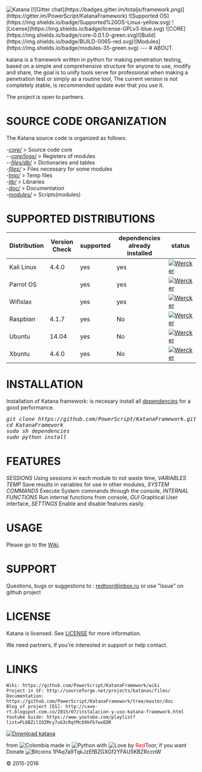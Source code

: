 <img src="https://4.bp.blogspot.com/-qZDqDJu1j-k/V09AEAbLBeI/AAAAAAAAAR0/YX_M7a12s2URf-vzcaghv_ZDIvuy9b39QCLcB/s320/Sin%2Bt%25C3%25ADtulo.png" title="Katana">
[![Gitter chat](https://badges.gitter.im/totaljs/framework.png)](https://gitter.im/PowerScript/KatanaFramework) ![Supported OS](https://img.shields.io/badge/Supported%20OS-Linux-yellow.svg) ![License](https://img.shields.io/badge/license-GPLv3-blue.svg) ![CORE](https://img.shields.io/badge/core-0.0.1.0-green.svg)![Build](https://img.shields.io/badge/BUILD-0065-red.svg)![Modules](https://img.shields.io/badge/modules-35-green.svg) 
---
# ABOUT.

katana is a framework written in python for making penetration testing, based on a simple and comprehensive structure for anyone to use, modify and share, the goal is to unify tools serve for professional when making a penetration test or simply as a routine tool, The current version is not completely stable, is recommended update ever that you use it.

The project is open to partners.

# SOURCE CODE ORGANIZATION
The Katana source code is organized as follows:

<i>-[core/](https://github.com/PowerScript/KatanaFramework/tree/master/core)</i> > Source code core<br>
<i>--[core/logs/](https://github.com/PowerScript/KatanaFramework/tree/master/core/logs)</i> > Registers of modules<br>
<i>--[files/db/](https://github.com/PowerScript/KatanaFramework/tree/master/files/db)</i> > Dictionaries and tables<br>
<i>-[files/](https://github.com/PowerScript/KatanaFramework/tree/master/files)</i> > Files necessary for some modules<br>
<i>-[tmp/](https://github.com/PowerScript/KatanaFramework/tree/master/tmp)</i> > Temp files<br>
<i>-[lib/](https://github.com/PowerScript/KatanaFramework/tree/master/lib)</i> > Libraries<br>
<i>-[doc/](https://github.com/PowerScript/KatanaFramework/tree/master/doc)</i> > Documentation<br>
<i>-[modules/](https://github.com/PowerScript/KatanaFramework/tree/master/scripts)</i> > Scripts(modules)<br>

# SUPPORTED DISTRIBUTIONS
|Distribution | Version Check | supported | dependencies already installed |status |
----------|-------|------|------|-------|
|Kali Linux|4.4.0 | yes| yes | [![Wercker](https://img.shields.io/wercker/ci/wercker/docs.svg?maxAge=2592000)]()   |
|Parrot OS| |yes|yes|[![Wercker](https://img.shields.io/wercker/ci/wercker/docs.svg?maxAge=2592000)]()   |
|Wifislax| |yes|yes|[![Wercker](https://img.shields.io/wercker/ci/wercker/docs.svg?maxAge=2592000)]()   |
|Raspbian|4.1.7 |yes|No|[![Wercker](https://img.shields.io/wercker/ci/wercker/docs.svg?maxAge=2592000)]()   |
|Ubuntu|14.04 |yes|No|[![Wercker](https://img.shields.io/wercker/ci/wercker/docs.svg?maxAge=2592000)]()   |
|Xbuntu|4.4.0 |yes|No|[![Wercker](https://img.shields.io/wercker/ci/wercker/docs.svg?maxAge=2592000)]()   |

# INSTALLATION
Installation of Katana framework: is necesary install all [dependencies](https://github.com/PowerScript/KatanaFramework/wiki/Requisites) for a good performance.
<pre><i><n>git clone https://github.com/PowerScript/KatanaFramework.git
cd KatanaFramework
sudo sh dependencies
sudo python install
</pre></i></n>

# FEATURES
 *SESSIONS* Using sessions in each module to not waste time,
 *VARIABLES TEMP* Save results in variables for use in other modules,
 *SYSTEM COMMANDS* Execute System commands through the console,
 *INTERNAL FUNCTIONS* Run internal functions from console,
 *GUI* Graphical User interface,
 *SETTINGS* Enable and disable features easily.
  
# USAGE
Please go to the [Wiki](https://github.com/PowerScript/KatanaFramework/wiki/How-to-use).

# SUPPORT
Questions, bugs or suggestions to : redtoor@inbox.ru
or use "Issue" on github project

# LICENSE
Katana is licensed. 
See [LICENSE](https://github.com/PowerScript/KatanaFramework/blob/master/doc/LICENCE) for more information.

We need partners, if you're interested in support or help contact.

# LINKS
```
Wiki: https://github.com/PowerScript/KatanaFramework/wiki
Project in SF: http://sourceforge.net/projects/katanas/files/
Documentation: https://github.com/PowerScript/KatanaFramework/tree/master/doc
Blog of project [ES]: http://cave-rt.blogspot.com.co/2015/07/instalacion-y-uso-katana-framework.html
Youtube Guide: https://www.youtube.com/playlist?list=PL6BZilIOZMcy7uG3cRqYMc69kFb7wxEDR
```
[![Download katana](https://a.fsdn.com/con/app/sf-download-button)](https://sourceforge.net/projects/katanas/files/latest/download)

from <img src="http://www.euromonitor.com/medialibrary/Image/Flag_20x20_Colombia.png" title="Colombia"> made in <img src="https://developer.ibm.com/predictiveanalytics/wp-content/uploads/sites/48/2015/04/python-icon.png" title="Python"> with <img src="http://cdn0.bodas.com.mx/img/smileys/smiley_heart.png" title="Love"> by <font color="red">Red</font>Toor, if you want Donate <img src="http://www.wbtcb.com/frontend/webroot/gfx/bitcoin-ico.gif" title="Bitcoins"> 1PAq7a9TqkJzEfBZGXGf2YFAU5KBZRccnW

© 2015-2016

